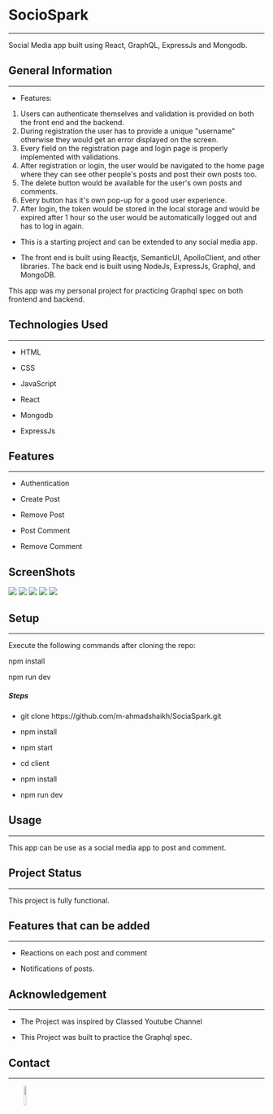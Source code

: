 <h1>SocioSpark</h1>
<hr><p>Social Media app built using React, GraphQL, ExpressJs and Mongodb.</p><h2>General Information</h2>
<hr><ul>
<li>Features:</li>
</ul>
<ol>
<li>Users can authenticate themselves and validation is provided on both the front end and the backend.</li>
<li>During registration the user has to provide a unique "username" otherwise they would get an error displayed on the screen.</li>
<li>Every field on the registration page and login page is properly implemented with validations.</li>
<li>After registration or login, the user would be navigated to the home page where they can see other people's posts and post their own posts too.</li>
<li>The delete button would be available for the user's own posts and comments.</li>
<li>Every button has it's own pop-up for a good user experience.</li>
<li>After login, the token would be stored in the local storage and would be expired after 1 hour so the user would be automatically logged out and has to log in again.</li>
</ol><ul>
<li>This is a starting project and can be extended to any social media app.</li>
</ul><ul>
<li>The front end is built using Reactjs, SemanticUI, ApolloClient, and other libraries.
The back end is built using NodeJs, ExpressJs, Graphql, and MongoDB.</li>
</ul>
<p>This app was my personal project for practicing Graphql spec on both frontend and backend.</p><h2>Technologies Used</h2>
<hr><ul>
<li>HTML</li>
</ul><ul>
<li>CSS</li>
</ul><ul>
<li>JavaScript</li>
</ul><ul>
<li>React</li>
</ul><ul>
<li>Mongodb</li>
</ul><ul>
<li>ExpressJs</li>
</ul><h2>Features</h2>
<hr><ul>
<li>Authentication</li>
</ul><ul>
<li>Create Post</li>
</ul><ul>
<li>Remove Post</li>
</ul><ul>
<li>Post Comment</li>
</ul><ul>
<li>Remove Comment</li>
</ul>
<h2>ScreenShots</h2>
<img src='https://user-images.githubusercontent.com/43930796/197716858-c940c9da-60b8-4a03-9705-5caf9176b7cc.png'/>
<img src='https://user-images.githubusercontent.com/43930796/197712638-5283df83-3fae-4009-a59c-623e0de6e7d7.png'/>
<img src='https://user-images.githubusercontent.com/43930796/197712647-aeab6335-e122-4298-9e95-9dc1389f4c0e.png'/>
<img src='https://user-images.githubusercontent.com/43930796/197712665-0a31279a-6ab5-4586-bbab-e0a652abae21.png'/>
<img src='https://user-images.githubusercontent.com/43930796/197712675-2650707d-0d3a-42dc-8bbf-c9d044384384.png'/>
<h2>Setup</h2>

<hr><p>Execute the following commands after cloning the repo:</p>
<p>npm install</p>
<p>npm run dev</p><h5>Steps</h5><ul>
<li>git clone https://github.com/m-ahmadshaikh/SociaSpark.git</li>
</ul><ul>
<li>npm install</li>
</ul><ul>
<li>npm start</li>
</ul><ul>
<li>cd client</li>
</ul><ul>
<li>npm install</li>
</ul><ul>
<li>npm run dev</li>
</ul><h2>Usage</h2>
<hr><p>This app can be use as a social media app to post and comment.</p><h2>Project Status</h2>
<hr><p>This project is fully functional.</p><h2>Features that can be added</h2>
<hr><ul>
<li>Reactions on each post and comment</li>
</ul><ul>
<li>Notifications of posts.</li>
</ul><h2>Acknowledgement</h2>
<hr><ul>
<li>The Project was inspired by Classed Youtube Channel</li>
</ul><ul>
<li>This Project was built to practice the Graphql spec.</li>
</ul><h2>Contact</h2>
<hr><p><span style="margin-right: 30px;"></span><a href="https://www.linkedin.com/in/ahmadshaikhk/"><img target="_blank" src="https://cdn.jsdelivr.net/gh/devicons/devicon/icons/linkedin/linkedin-original.svg" style="width: 10%;"></a></p>
